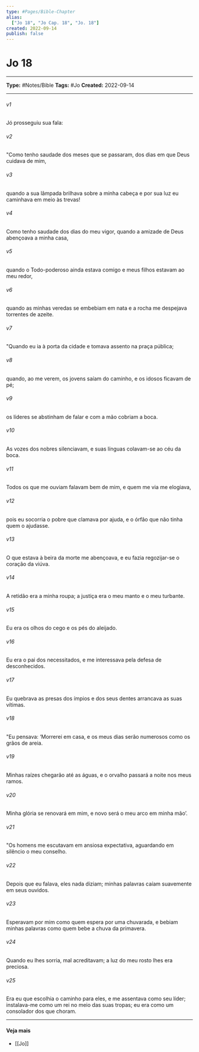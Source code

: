 ```yaml
---
type: #Pages/Bible-Chapter
alias:
  ["Jo 18", "Jo Cap. 18", "Jo. 18"]
created: 2022-09-14
publish: false
---
```


# Jo 18

---

**Type:** #Notes/Bible
**Tags:** #Jo
**Created:** 2022-09-14

---

###### v1
Jó prosseguiu sua fala:
###### v2
"Como tenho saudade dos meses que se passaram, dos dias em que Deus cuidava de mim,
###### v3
quando a sua lâmpada brilhava sobre a minha cabeça e por sua luz eu caminhava em meio às trevas!
###### v4
Como tenho saudade dos dias do meu vigor, quando a amizade de Deus abençoava a minha casa,
###### v5
quando o Todo-poderoso ainda estava comigo e meus filhos estavam ao meu redor,
###### v6
quando as minhas veredas se embebiam em nata e a rocha me despejava torrentes de azeite.
###### v7
"Quando eu ia à porta da cidade e tomava assento na praça pública;
###### v8
quando, ao me verem, os jovens saíam do caminho, e os idosos ficavam de pé;
###### v9
os líderes se abstinham de falar e com a mão cobriam a boca.
###### v10
As vozes dos nobres silenciavam, e suas línguas colavam-se ao céu da boca.
###### v11
Todos os que me ouviam falavam bem de mim, e quem me via me elogiava,
###### v12
pois eu socorria o pobre que clamava por ajuda, e o órfão que não tinha quem o ajudasse.
###### v13
O que estava à beira da morte me abençoava, e eu fazia regozijar-se o coração da viúva.
###### v14
A retidão era a minha roupa; a justiça era o meu manto e o meu turbante.
###### v15
Eu era os olhos do cego e os pés do aleijado.
###### v16
Eu era o pai dos necessitados, e me interessava pela defesa de desconhecidos.
###### v17
Eu quebrava as presas dos ímpios e dos seus dentes arrancava as suas vítimas.
###### v18
"Eu pensava: ‘Morrerei em casa, e os meus dias serão numerosos como os grãos de areia.
###### v19
Minhas raízes chegarão até as águas, e o orvalho passará a noite nos meus ramos.
###### v20
Minha glória se renovará em mim, e novo será o meu arco em minha mão’.
###### v21
"Os homens me escutavam em ansiosa expectativa, aguardando em silêncio o meu conselho.
###### v22
Depois que eu falava, eles nada diziam; minhas palavras caíam suavemente em seus ouvidos.
###### v23
Esperavam por mim como quem espera por uma chuvarada, e bebiam minhas palavras como quem bebe a chuva da primavera.
###### v24
Quando eu lhes sorria, mal acreditavam; a luz do meu rosto lhes era preciosa.
###### v25
Era eu que escolhia o caminho para eles, e me assentava como seu líder; instalava-me como um rei no meio das suas tropas; eu era como um consolador dos que choram.


---

#### Veja mais

- [[Jo]]
